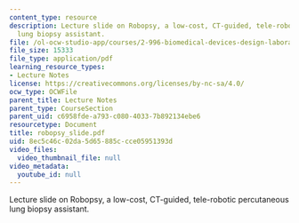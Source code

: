```yaml
---
content_type: resource
description: Lecture slide on Robopsy, a low-cost, CT-guided, tele-robotic percutaneous
  lung biopsy assistant.
file: /ol-ocw-studio-app/courses/2-996-biomedical-devices-design-laboratory-fall-2007/8ec5c46c02da5d65885ccce05951393d_robopsy_slide.pdf
file_size: 15333
file_type: application/pdf
learning_resource_types:
- Lecture Notes
license: https://creativecommons.org/licenses/by-nc-sa/4.0/
ocw_type: OCWFile
parent_title: Lecture Notes
parent_type: CourseSection
parent_uid: c6958fde-a793-c080-4033-7b892134ebe6
resourcetype: Document
title: robopsy_slide.pdf
uid: 8ec5c46c-02da-5d65-885c-cce05951393d
video_files:
  video_thumbnail_file: null
video_metadata:
  youtube_id: null
---
```

Lecture slide on Robopsy, a low-cost, CT-guided, tele-robotic percutaneous lung biopsy assistant.